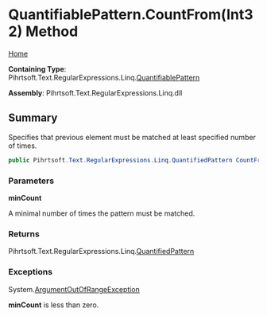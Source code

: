# QuantifiablePattern\.CountFrom\(Int32\) Method

[Home](../../../../../../README.md)

**Containing Type**: Pihrtsoft\.Text\.RegularExpressions\.Linq\.[QuantifiablePattern](../README.md)

**Assembly**: Pihrtsoft\.Text\.RegularExpressions\.Linq\.dll

## Summary

Specifies that previous element must be matched at least specified number of times\.

```csharp
public Pihrtsoft.Text.RegularExpressions.Linq.QuantifiedPattern CountFrom(int minCount)
```

### Parameters

**minCount**

A minimal number of times the pattern must be matched\.

### Returns

Pihrtsoft\.Text\.RegularExpressions\.Linq\.[QuantifiedPattern](../../QuantifiedPattern/README.md)

### Exceptions

System\.[ArgumentOutOfRangeException](https://docs.microsoft.com/en-us/dotnet/api/system.argumentoutofrangeexception)

**minCount** is less than zero\.

